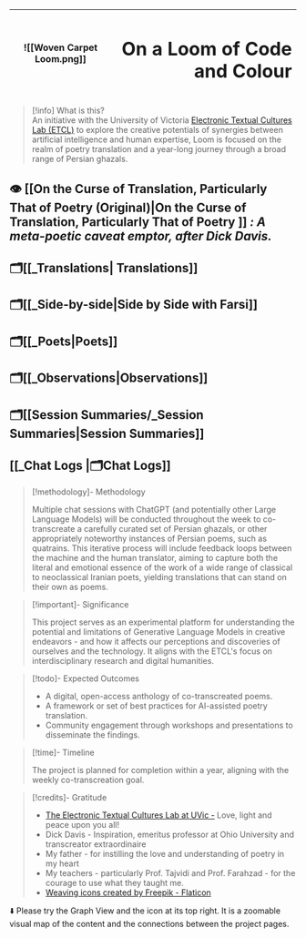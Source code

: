 
| ![[Woven Carpet Loom.png]] | <h1 align="right">On a Loom of Code and Colour</h1> |
| -------------------------- | --------------------------------------------------- |
> [!info] What is this?  
> An initiative with the University of Victoria [Electronic Textual Cultures Lab (ETCL)](https://etcl.uvic.ca) to explore the creative potentials of synergies between artificial intelligence and human expertise, Loom is focused on the realm of poetry translation and a year-long journey through a broad range of Persian ghazals.

## 👁️  [[On the Curse of Translation, Particularly That of Poetry (Original)|On the Curse of Translation, Particularly That of Poetry ]] *: A meta-poetic caveat emptor, after Dick Davis.*   

## 🗂️[[_Translations| Translations]]
## 🗂️[[_Side-by-side|Side by Side with Farsi]]
## 🗂️[[_Poets|Poets]]  
## 🗂️[[_Observations|Observations]]
## 🗂️[[Session Summaries/_Session Summaries|Session Summaries]]
## [[_Chat Logs |🗂️Chat Logs]]


> [!methodology]- Methodology
> 
> Multiple chat sessions with ChatGPT (and potentially other Large Language Models) will be conducted throughout the week to co-transcreate a carefully curated set of Persian ghazals, or other appropriately noteworthy instances of Persian poems, such as quatrains. This iterative process will include feedback loops between the machine and the human translator, aiming to capture both the literal and emotional essence of the work of a wide range of classical to neoclassical Iranian poets, yielding translations that can stand on their own as poems.

> [!important]- Significance
> 
> This project serves as an experimental platform for understanding the potential and limitations of Generative Language Models in creative endeavors - and how it affects our perceptions and discoveries of ourselves and the technology. It aligns with the ETCL's focus on interdisciplinary research and digital humanities.

> [!todo]- Expected Outcomes
> - A digital, open-access anthology of co-transcreated poems.
> - A framework or set of best practices for AI-assisted poetry translation.
> - Community engagement through workshops and presentations to disseminate the findings.

> [!time]- Timeline
>  
> The project is planned for completion within a year, aligning with the weekly co-transcreation goal.

> [!credits]- Gratitude
> -  [The Electronic Textual Cultures Lab at UVic -](http://etcl.uvic.ca)  Love, light and peace upon you all! 
> - Dick Davis - Inspiration, emeritus professor at Ohio University and transcreator extraordinaire  
> - My father - for instilling the love and understanding of poetry in my heart
> - My teachers - particularly Prof. Tajvidi and Prof. Farahzad - for the courage to use what they taught me.  
>- <a href="https://www.flaticon.com/free-icons/weaving" title="weaving icons">Weaving icons created by Freepik - Flaticon</a>

⬇️ Please try the Graph View and the icon at its top right. It is a zoomable visual map of the content and the connections between the project pages. 